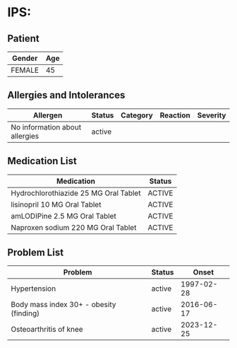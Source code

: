 # IPS:

## Patient

|Gender|Age|
|---|---|
|FEMALE|45|

## Allergies and Intolerances

|Allergen|Status|Category|Reaction|Severity|
|---|---|---|---|---|
|No information about allergies|active||||

## Medication List

|Medication|Status|
|---|---|
|Hydrochlorothiazide 25 MG Oral Tablet|ACTIVE|
|lisinopril 10 MG Oral Tablet|ACTIVE|
|amLODIPine 2.5 MG Oral Tablet|ACTIVE|
|Naproxen sodium 220 MG Oral Tablet|ACTIVE|

## Problem List

|Problem|Status|Onset|
|---|---|---|
|Hypertension|active|1997-02-28|
|Body mass index 30+ - obesity (finding)|active|2016-06-17|
|Osteoarthritis of knee|active|2023-12-25|
